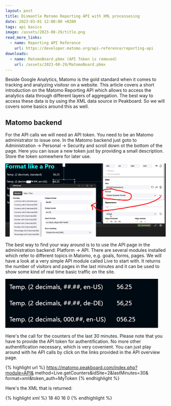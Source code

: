 ```yaml
---
layout: post
title: Dismantle Matomo Reporting API with XML processesing 
date: 2023-03-01 12:00:00 +0200
tags: api basics
image: /assets/2023-08-29/title.png
read_more_links:
  - name: Reporting API Reference
    url: https://developer.matomo.org/api-reference/reporting-api
downloads:
  - name: MatomoBoard.pbmx (API Token is removed)
    url: /assets/2023-08-29/MatomoBoard.pbmx
---
```

Beside Google Analytics, Matomo is the gold standard when it comes to tracking and analyzing visitosr on a website. This article covers a short introduction on the Matomo Reporting API which allows to access the analytics data through different layers of aggregation. The best way to access these data is by using the XML data source in Peakboard. So we will covers some basics around this as well.

## Matomo backend

For the API calls we will need an API token. You need to be an Matomo administrator to issue one. In the Matomo backend just goto to Administration -> Personal -> Security and scroll down ot the bottom of the page. Here you can issue a new token just by providing a small description. Store the token somewhere for later use.

![image](/assets/2023-04-10/010.png)

The best way to find your way around is to to use the API page in the administration backend: Platform -> API.
There are several modules installed which refer to different topics in Matomo, e.g. goals, forms, pages.
We will have a look at a very simple API module called Live to start with. It returns the number of visitors and pages in the last minutes and it can be used to show some kind of real time basic traffic on the site.   

![image](/assets/2023-04-10/020.png)

Here's the call for the counters of the last 30 minutes. Please note that you have to provide the API token for authentification. No more other authentification necessary, which is very covenient. You can just play around with he API calls by click on the links provided in the API overview page.

{% highlight url %}
https://matomo.peakboard.com/index.php?module=API&
  method=Live.getCounters&idSite=2&lastMinutes=30&
  format=xml&token_auth=MyToken
{% endhighlight %}

Here's the XML that is returned:

{% highlight xml %}
<result>
	<row>
		<visits>18</visits>
		<actions>40</actions>
		<visitors>16</visitors>
		<visitsConverted>0</visitsConverted>
	</row>
</result>
{% endhighlight %}


